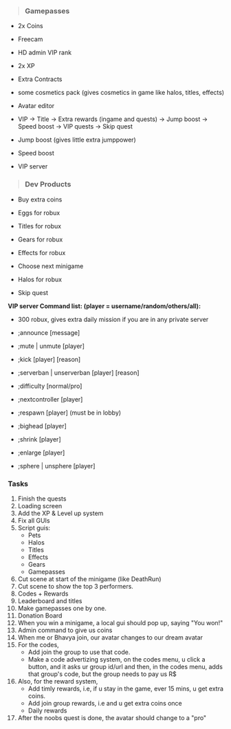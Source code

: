 > ### Gamepasses

- 2x Coins

- Freecam

- HD admin VIP rank

- 2x XP

- Extra Contracts

- some cosmetics pack (gives cosmetics in game like halos, titles, effects)

- Avatar editor

- VIP
	-> Title
	-> Extra rewards (ingame and quests)
	-> Jump boost
	-> Speed boost
	-> VIP quests
	-> Skip quest

- Jump boost (gives little extra jumppower)

- Speed boost

- VIP server 

	


> ### Dev Products

- Buy extra coins

- Eggs for robux

- Titles for robux

- Gears for robux

- Effects for robux

- Choose next minigame

- Halos for robux

- Skip quest

	

**VIP server Command list: (player = username/random/others/all):** 

- 300 robux, gives extra daily mission if you are in any private server

- ;announce [message] 
- ;mute | unmute [player] 
- ;kick [player] [reason] 
- ;serverban | unserverban [player] [reason] 
- ;difficulty [normal/pro] 
- ;nextcontroller [player] 
- ;respawn [player] (must be in lobby)
- ;bighead [player] 
- ;shrink [player] 
- ;enlarge [player] 
- ;sphere | unsphere [player]



### Tasks

1. Finish the quests
2. Loading screen
3. Add the XP & Level up system
4. Fix all GUIs
5. Script guis:
	- Pets
	- Halos
	- Titles
	- Effects
	- Gears
	- Gamepasses
6. Cut scene at start of the minigame (like DeathRun)
7. Cut scene to show the top 3 performers.
8. Codes + Rewards
9. Leaderboard and titles
10. Make gamepasses one by one.
11. Donation Board
12. When you win a minigame, a local gui should pop up, saying "You won!"
13. Admin command to give us coins
14. When me or Bhavya join, our avatar changes to our dream avatar
15. For the codes, 
	- Add join the group to use that code.
	- Make a code advertizing system, on the codes menu, u click a button, and it asks ur group id/url and then, in the codes menu, adds that group's code, but the group needs to pay us R$ 
16. Also, for the reward system, 
	- Add timly rewards, i.e, if u stay in the game, ever 15 mins, u get extra coins.
	- Add join group rewards, i.e and u get extra coins once
	- Daily rewards 
17. After the noobs quest is done, the avatar should change to a "pro"
